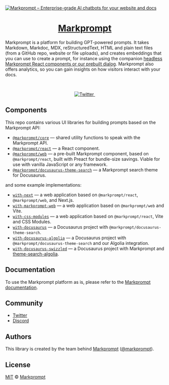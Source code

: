 <a href="https://markprompt.com">
  <img alt="Markprompt – Enterprise-grade AI chatbots for your website and docs" src="https://github.com/motifland/markprompt-js/assets/504893/9df7ac5a-1ac3-4b33-9bb3-a146d119ed73">
  <h1 align="center">Markprompt</h1>
</a>

Markprompt is a platform for building GPT-powered prompts. It takes Markdown,
Markdoc, MDX, reStructuredText, HTML and plain text files (from a GitHub repo,
website or file uploads), and creates embeddings that you can use to create a
prompt, for instance using the companion
[headless Markprompt React components or our prebuilt dialog](https://markprompt.com/docs#components).
Markprompt also offers analytics, so you can gain insights on how visitors
interact with your docs.

<br />

<p align="center">
  <a href="https://twitter.com/markprompt">
    <img src="https://img.shields.io/twitter/follow/markprompt?style=flat&label=%40markprompt&logo=twitter&color=0bf&logoColor=fff" alt="Twitter" />
  </a>
  <a aria-label="License" href="https://github.com/motifland/markprompt-js/blob/main/LICENSE">
    <img alt="" src="https://badgen.net/npm/license/markprompt">
  </a>
</p>

## Components

This repo contains various UI libraries for building prompts based on the
Markprompt API:

- [`@markprompt/core`](packages/core#readme) — shared utility functions to speak
  with the Markprompt API.
- [`@markprompt/react`](packages/react#readme) — a React component.
- [`@markprompt/web`](packages/web#readme) — a pre-built Markprompt component,
  based on `@markprompt/react`, built with Preact for bundle-size savings.
  Viable for use with vanilla JavaScript or any framework.
- [`@markprompt/docusaurus-theme-search`](packages/docusaurus-theme-search#readme)
  — a Markprompt search theme for Docusaurus.

and some example implementations:

- [`with-next`](examples/with-next#readme) — a web application based on
  `@markprompt/react`, `@markprompt/web`, and Next.js.
- [`with-markprompt-web`](examples/with-markprompt-web#readme) — a web
  application based on `@markprompt/web` and Vite.
- [`with-css-modules`](examples/with-css-modules#readme) — a web application
  based on `@markprompt/react`, Vite and CSS Modules.
- [`with-docusaurus`](examples/with-docusaurus#readme) — a Docusaurus project
  with `@markprompt/docusaurus-theme-search`.
- [`with-docusaurus-algolia`](examples/with-docusaurus-algolia#readme) — a
  Docusaurus project with `@markprompt/docusaurus-theme-search` and our Algolia
  integration.
- [`with-docusaurus-swizzled`](examples/with-docusaurus-swizzled#readme) — a
  Docusaurus project with Markprompt and
  [theme-search-algolia](https://docusaurus.io/docs/api/themes/@docusaurus/theme-search-algolia).

## Documentation

To use the Markprompt platform as is, please refer to the
[Markprompt documentation](https://markprompt.com/docs).

## Community

- [Twitter](https://twitter.com/markprompt)
- [Discord](https://discord.gg/MBMh4apz6X)

## Authors

This library is created by the team behind [Markprompt](https://markprompt.com)
([@markprompt](https://twitter.com/markprompt)).

## License

[MIT](./LICENSE) © [Markprompt](https://markprompt.com)
